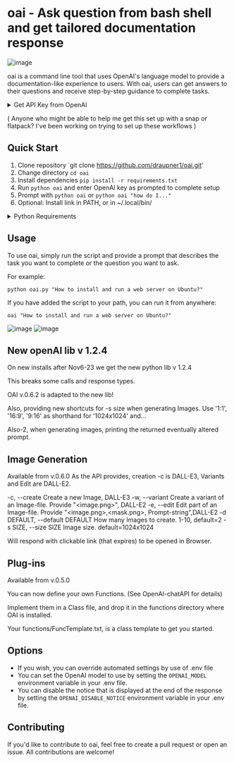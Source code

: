 oai - Ask question from bash shell and get tailored documentation response 
========================================
![image](https://user-images.githubusercontent.com/3023775/232043126-34d4fcae-65d8-449a-9738-7f9726f55d11.png)

oai is a command line tool that uses OpenAI's language model to provide a documentation-like experience to users. With oai, users can get answers to their questions and receive step-by-step guidance to complete tasks.


<details>
  <summary>Get API Key from OpenAI</summary>

1.  Get your OpenAI API Key:
2.  Go to OpenAI's website ([https://openai.com/api/login](https://openai.com/api/login))
3.  Sign up or log in to your account
4.  Go to the API Key section ([https://platform.openai.com/account/api-keys](https://platform.openai.com/account/api-keys))
5.  Create a new secret key
6.  Copy the API key
7.  When running oai the first time, you will be prompted for your key
  
</details>

( Anyone who might be able to help me get this set up with a snap or flatpack? I've been working on trying to set up these workflows )

Quick Start
-----------

1. Clone repository `git clone https://github.com/draupner1/oai.git'
2. Change directory `cd oai`
3. Install dependencies `pip install -r requirements.txt`
4. Run `python oai` and enter OpenAI key as prompted to complete setup
5. Prompt with `python oai` or `python oai "how do I..."` 
6. Optional: Install link in PATH, or in ~/.local/bin/
<details>
  <summary>Python Requirements</summary>

*   Python 3
*   OpenAI API Key
*   Rich library (install via `pip install rich`)

</details>

Usage
-----

To use oai, simply run the script and provide a prompt that describes the task you want to complete or the question you want to ask.

For example:

`python oai.py "How to install and run a web server on Ubuntu?"`

If you have added the script to your path, you can run it from anywhere:

`oai "How to install and run a web server on Ubuntu?"`

![image](https://user-images.githubusercontent.com/3023775/232043124-5bcdc240-4b86-4397-9355-ff0a8dc2f3fe.png)
![image](https://user-images.githubusercontent.com/3023775/232043119-d25b1e93-c99b-48e6-b9c6-ccbc1270a800.png)

New openAI lib v 1.2.4
--------------------
On new installs after Nov6-23 we get the new python lib v 1.2.4

This breaks some calls and response types.

OAI v.0.6.2 is adapted to the new lib!

Also, providing new shortcuts for -s size when generating Images.
Use '1:1', '16:9', '9:16' as shorthand for '1024x1024' and...

Also-2, when generating images, printing the returned eventually altered prompt.


Image Generation
----------------
Available from v.0.6.0
As the API provides, creation -c is DALL-E3,
Variants and Edit are DALL-E2.

  -c, --create          Create a new Image, DALL-E3
  -w, --variant         Create a variant of an Image-file. Provide "<image.png>", DALL-E2
  -e, --edit            Edit part of an Image-file. Provide "<image.png>,<mask.png>, Prompt-string",DALL-E2
  -d DEFAULT, --default DEFAULT
                        How many Images to create. 1-10, default=2
  -s SIZE, --size SIZE  Image size. default=1024x1024

Will respond with clickable link (that expires) to be opened in Browser.

Plug-ins
--------
Available from v.0.5.0

You can now define your own Functions. (See OpenAI-chatAPI for details)

Implement them in a Class file, and drop it in the functions directory where OAI is installed.

Your functions/FuncTemplate.txt, is a class template to get you started.

Options
-------

* If you wish, you can override automated settings by use of .env file
* You can set the OpenAI model to use by setting the `OPENAI_MODEL` environment variable in your .env file.
* You can disable the notice that is displayed at the end of the response by setting the `OPENAI_DISABLE_NOTICE` environment variable in your .env file.

Contributing
------------

If you'd like to contribute to oai, feel free to create a pull request or open an issue. All contributions are welcome!
